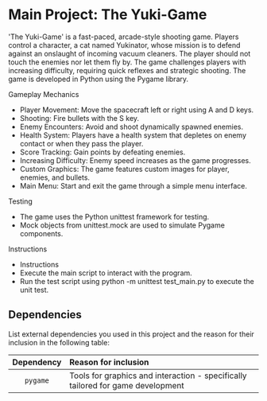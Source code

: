 # Main Project: The Yuki-Game

'The Yuki-Game' is a fast-paced, arcade-style shooting game. Players control a character, a cat named Yukinator, whose mission is to defend against an onslaught of incoming vacuum cleaners. The player should not touch the enemies nor let them fly by. The game challenges players with increasing difficulty, requiring quick reflexes and strategic shooting. The game is developed in Python using the Pygame library.

Gameplay Mechanics
- Player Movement: Move the spacecraft left or right using A and D keys.
- Shooting: Fire bullets with the S key.
- Enemy Encounters: Avoid and shoot dynamically spawned enemies.
- Health System: Players have a health system that depletes on enemy contact or when they pass the player.
- Score Tracking: Gain points by defeating enemies.
- Increasing Difficulty: Enemy speed increases as the game progresses.
- Custom Graphics: The game features custom images for player, enemies, and bullets.
- Main Menu: Start and exit the game through a simple menu interface.

Testing
- The game uses the Python unittest framework for testing.
- Mock objects from unittest.mock are used to simulate Pygame components.

Instructions
- Instructions 
- Execute the main script to interact with the program.
- Run the test script using python -m unittest test_main.py to execute the unit test.

## Dependencies

List external dependencies you used in this project and the reason for their inclusion in the following table:

| Dependency | Reason for inclusion |
|:----------:|:---------------------|
|  `pygame`  | Tools for graphics and interaction - specifically tailored for game development |



